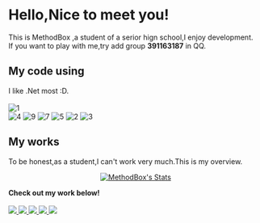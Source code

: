 # Hello,Nice to meet you!
This is MethodBox ,a student of a serior hign school,I enjoy development.<br>
If you want to play with me,try add group **391163187** in QQ.
## My code using
I like .Net most :D.<br><br>
![1](https://img.shields.io/badge/python-3.9-orange?style=for-the-badge&logo=python&logoColor=orange)  
![4](https://img.shields.io/badge/vue-3.0-green?style=for-the-badge&logo=vue.js&logoColor=green) ![9](https://img.shields.io/badge/electron-2.0-aqua?style=for-the-badge&logo=electron&logoColor=aqua) ![7](https://img.shields.io/badge/csharp-9.0-green?style=for-the-badge&logo=csharp&logoColor=green) ![5](https://img.shields.io/badge/ruby-3.1.2-red?style=for-the-badge&logo=ruby&logoColor=red)
![2](https://img.shields.io/badge/.Net%20Framework-4.7.2-blue) ![3](https://img.shields.io/badge/.Net-6.0-blue) 


## My works
To be honest,as a student,I can't work very much.This is my overview.
<p align="center">
  <a href="https://github.com/Charmve" class="rich-diff-level-one">
    <img src="https://github-readme-stats.vercel.app/api?username=MethodBoxAwA&title_color=333&text_color=777" alt="MethodBox's Stats" >
    <!-- &hide=issues
    <img src="https://github-readme-stats.vercel.app/api?username=MethodBoxAwA&hide=issues&title_color=333&text_color=777" alt="MethodBox's Stats" >
    -->
  </a>
</p>
<p>
    <strong>Check out my work below!</strong>
  <br><br>
  <a href="https://github.com/MethodBoxAwA">
    <img src="https://badges.strrl.dev/visits/MethodBoxAwA/MethodBoxAwA?style=flat-square&color=black&logo=github">
  </a>
  <a href="https://github.com/MethodBoxAwA">
    <img src="https://badges.strrl.dev/years/MethodBoxAwA?style=flat-square&color=black&logo=github">
  </a>
  <a href="https://github.com/MethodBoxAwA?tab=repositories">
    <img src="https://badges.strrl.dev/repos/MethodBoxAwA?style=flat-square&color=black&logo=github">
  </a>
  <a href="https://gist.github.com/MethodBoxAwA">
    <img src="https://badges.strrl.dev/gists/Charmve?style=flat-square&color=black&logo=github">
  </a>
  <a href="https://github.com/MethodBoxAwA">
    <img src="https://badges.strrl.dev/commits/monthly/MethodBoxAwA?style=flat-square&color=black&logo=github">
  </a>
</p>
